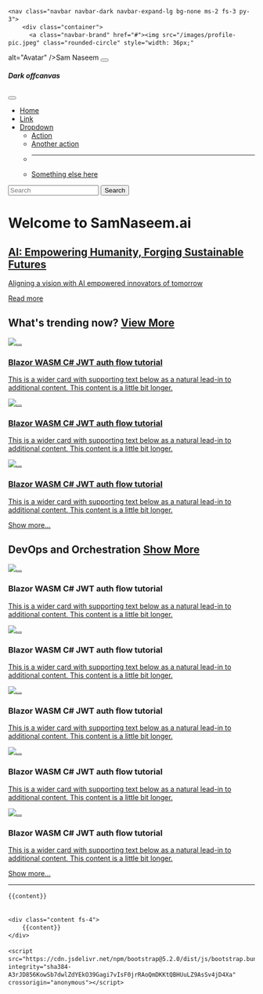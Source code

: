---
---
<!doctype html>
<html lang="en">
  <head>
    <meta charset="utf-8">
    <meta name="viewport" content="width=device-width, initial-scale=1">
    <title>{% include pageheadtitle.html %}</title>
    <link href="https://cdn.jsdelivr.net/npm/bootstrap@5.2.0/dist/css/bootstrap.min.css" rel="stylesheet" integrity="sha384-gH2yIJqKdNHPEq0n4Mqa/HGKIhSkIHeL5AyhkYV8i59U5AR6csBvApHHNl/vI1Bx" crossorigin="anonymous">
    <link href="{{site.baseurl}}/css/style.css" rel="stylesheet">
    <link rel="stylesheet" href="https://cdnjs.cloudflare.com/ajax/libs/font-awesome/4.7.0/css/font-awesome.min.css">
    <link rel="preconnect" href="https://fonts.googleapis.com">
    <link rel="preconnect" href="https://fonts.gstatic.com" crossorigin>
    <link href="https://fonts.googleapis.com/css2?family=Mansalva&display=swap" rel="stylesheet">
    <link href="https://fonts.googleapis.com/css2?family=Caveat&display=swap" rel="stylesheet">
    <link href="https://fonts.googleapis.com/css2?family=Permanent+Marker&display=swap" rel="stylesheet">
    <link href="https://fonts.googleapis.com/css2?family=Montserrat:ital,wght@0,100;0,400;0,600;0,700;0,900;1,100;1,400;1,600;1,700;1,900&display=swap" rel="stylesheet">
    <link href="https://fonts.googleapis.com/css2?family=Alegreya+Sans+SC:ital,wght@0,700;1,700&display=swap" rel="stylesheet">
    <link rel="preconnect" href="https://fonts.googleapis.com">
    <link rel="preconnect" href="https://fonts.gstatic.com" crossorigin>
    <link href="https://fonts.googleapis.com/css2?family=Fira+Sans+Condensed:ital,wght@0,100;0,200;0,300;0,400;0,500;0,600;0,700;0,800;0,900;1,100;1,200;1,300;1,400;1,500;1,600;1,700;1,800;1,900&display=swap" rel="stylesheet">
    <link href="https://fonts.googleapis.com/css2?family=Lato:ital,wght@0,100;0,300;0,400;0,700;0,900;1,100;1,300;1,400;1,700;1,900&family=Oswald:wght@300;400;700&family=Titillium+Web:wght@200;600&display=swap" rel="stylesheet">
  </head>
  <body class="bg-dark text-light">

    <nav class="navbar navbar-dark navbar-expand-lg bg-none ms-2 fs-3 py-3">
        <div class="container">
          <a class="navbar-brand" href="#"><img src="/images/profile-pic.jpeg" class="rounded-circle" style="width: 36px;"
  alt="Avatar" /><span>Sam Naseem</span></a>
          <button class="navbar-toggler border border-0" type="button" data-bs-toggle="offcanvas" data-bs-target="#offcanvasDarkNavbar" aria-controls="offcanvasDarkNavbar">
            <span class="navbar-toggler-icon"></span>
          </button>
          <div class="offcanvas offcanvas-end text-bg-dark w-75" tabindex="-1" id="offcanvasDarkNavbar" aria-labelledby="offcanvasDarkNavbarLabel">
            <div class="offcanvas-header">
              <h5 class="offcanvas-title" id="offcanvasDarkNavbarLabel">Dark offcanvas</h5>
              <button type="button" class="btn-close btn-close-white" data-bs-dismiss="offcanvas" aria-label="Close"></button>
            </div>
            <div class="offcanvas-body fs-5">
              <ul class="navbar-nav justify-content-end flex-grow-1 pe-3">
                <li class="nav-item">
                  <a class="nav-link active" aria-current="page" href="#">Home</a>
                </li>
                <li class="nav-item">
                  <a class="nav-link" href="#">Link</a>
                </li>
                <li class="nav-item dropdown">
                  <a class="nav-link dropdown-toggle" href="#" role="button" data-bs-toggle="dropdown" aria-expanded="false">
                    Dropdown
                  </a>
                  <ul class="dropdown-menu dropdown-menu-dark">
                    <li><a class="dropdown-item" href="#">Action</a></li>
                    <li><a class="dropdown-item" href="#">Another action</a></li>
                    <li>
                      <hr class="dropdown-divider">
                    </li>
                    <li><a class="dropdown-item" href="#">Something else here</a></li>
                  </ul>
                </li>
              </ul>
              <form class="d-flex" role="search">
                <input class="form-control me-2" type="search" placeholder="Search" aria-label="Search">
                <button class="btn btn-success" type="submit">Search</button>
              </form>
            </div>
          </div>
        </div>
      </nav>




      



<h1 class="mt-n3">Welcome to SamNaseem.ai</h1>


<!--url(https://images.unsplash.com/photo-1525547719571-a2d4ac8945e2?ixlib=rb-1.2.1&ixid=MnwxMjA3fDB8MHxwaG90by1wYWdlfHx8fGVufDB8fHx8&auto=format&fit=crop&w=1064&q=80)-->
<div class="container-fluid bg-image-default g-0" style="background-image:url({{page.splash}});">
    <div class="container d-flex text-light hero-3">
        <div class="container mb-3 mb-sm-5 mt-auto fs-3 hero-content-3">
            <h2 class="fs-h3 fw-h1" data-highlight="My Mission"><a class="text-light text-decoration-none" href="#">AI: Empowering Humanity, Forging Sustainable Futures</a></h1>
            <p>
                <a class="text-light text-decoration-none" href="#">
                    Aligning a vision with AI empowered innovators of tomorrow
                </a>
            </p>
            <p>
                <a class="btn btn-outline-light" href="#" role="button">Read more</a>
            </p>
        </div>    
    </div>
    <div class="container-fluid bg-overlay-gradient-bottom-dark g-0 p-5">
        <p class="m-0 p-5"></p>
    </div>
</div>



<div class="container mt-n6 fs-6 p-4">
    <div class="container text-light p-4 px-sm-5 rounded-4 bg-frost splash-follower">
        <h2 class="fs-6 text-uppercase text-white-50">What's trending now? <a class="d-none d-sm-block float-end text-light text-decoration-none fw-lighter" href="#">View More</a></h2>
        <div class="row row-cols-1 row-cols-lg-2 row-cols-xl-3">
            <div class="col my-2">
                <div class="row">
                    <div class="col col-4 d-flex">
                        <p>
                            <a href="#">
                                <img src="https://images.unsplash.com/photo-1488590528505-98d2b5aba04b?ixlib=rb-1.2.1&ixid=MnwxMjA3fDB8MHxwaG90by1wYWdlfHx8fGVufDB8fHx8&auto=format&fit=crop&w=2070&q=80" class="w-100 h-100 image-default rounded-4" alt="...">
                            </a>
                        </p>
                    </div>
                    <div class="col col-8">
                        <h3><a class="text-light" href="#">Blazor WASM C# JWT auth flow tutorial</a></h3>
                        <p>
                            <a class="text-light text-decoration-none" href="#">
                                This is a wider card with supporting text below as a natural lead-in to additional content. This content is a little bit longer.
                            </a>
                        </p>
                    </div>
                </div>                
            </div>
            <div class="col my-2">
                <div class="row">
                    <div class="col col-4 d-flex">
                        <p>
                            <a href="#">
                                <img src="https://images.unsplash.com/photo-1488590528505-98d2b5aba04b?ixlib=rb-1.2.1&ixid=MnwxMjA3fDB8MHxwaG90by1wYWdlfHx8fGVufDB8fHx8&auto=format&fit=crop&w=2070&q=80" class="w-100 h-100 image-default rounded-4" alt="...">
                            </a>
                        </p>
                    </div>
                    <div class="col col-8">
                        <h3><a class="text-light" href="#">Blazor WASM C# JWT auth flow tutorial</a></h3>
                        <p>
                            <a class="text-light text-decoration-none" href="#">
                                This is a wider card with supporting text below as a natural lead-in to additional content. This content is a little bit longer.
                            </a>
                        </p>
                    </div>
                </div>                
            </div>
            <div class="col my-2 d-none d-xl-block d-xxl-block">
                <div class="row">
                    <div class="col col-4 d-flex">
                        <p>
                            <a href="#">
                                <img src="https://images.unsplash.com/photo-1488590528505-98d2b5aba04b?ixlib=rb-1.2.1&ixid=MnwxMjA3fDB8MHxwaG90by1wYWdlfHx8fGVufDB8fHx8&auto=format&fit=crop&w=2070&q=80" class="w-100 h-100 image-default rounded-4" alt="...">
                            </a>
                        </p>
                    </div>
                    <div class="col col-8">
                        <h3><a class="text-light" href="#">Blazor WASM C# JWT auth flow tutorial</a></h3>
                        <p>
                            <a class="text-light text-decoration-none" href="#">
                                This is a wider card with supporting text below as a natural lead-in to additional content. This content is a little bit longer.
                            </a>
                        </p>
                    </div>
                </div>                
            </div>
        </div>       
        <p class="d-sm-none d-block">
            <a class="btn btn-outline-light w-100" href="#" role="button">Show more...</a>
        </p> 
    </div>
</div>


<div class="container p-4">
    <h2 class="text-uppercase text-white-50">DevOps and Orchestration <a class="d-none d-sm-inline-block float-end btn btn-outline-light btn-sm" href="#">Show More</a></h2>
    <div class="row py-2 gx-5 fs-5">
        <div class="col-md-8">
            <div class="col mt-3 mb-5">
                <p>
                    <a href="#">
                        <img src="https://images.unsplash.com/photo-1488590528505-98d2b5aba04b?ixlib=rb-1.2.1&ixid=MnwxMjA3fDB8MHxwaG90by1wYWdlfHx8fGVufDB8fHx8&auto=format&fit=crop&w=2070&q=80" class="w-100 h-100 image-default rounded-4 aspect-ratio-2-1" alt="...">
                    </a>
                </p>
                <h3>Blazor WASM C# JWT auth flow tutorial</h3>
                <p>
                    <a class="text-light text-decoration-none" href="#">
                        This is a wider card with supporting text below as a natural lead-in to additional content. This content is a little bit longer.
                    </a>
                </p>
            </div>
            <div class="col mt-3 mb-5">
                <p>
                    <a href="#">
                        <img src="https://images.unsplash.com/photo-1488590528505-98d2b5aba04b?ixlib=rb-1.2.1&ixid=MnwxMjA3fDB8MHxwaG90by1wYWdlfHx8fGVufDB8fHx8&auto=format&fit=crop&w=2070&q=80" class="w-100 h-100 image-default rounded-4 aspect-ratio-2-1" alt="...">
                    </a>
                </p>
                <h3>Blazor WASM C# JWT auth flow tutorial</h3>
                <p>
                    <a class="text-light text-decoration-none" href="#">
                        This is a wider card with supporting text below as a natural lead-in to additional content. This content is a little bit longer.
                    </a>
                </p>
            </div>
        </div>
        <div class="col-md-4">
            <div class="col mt-3 mb-5">
                <p>
                    <a href="#">
                        <img src="https://images.unsplash.com/photo-1488590528505-98d2b5aba04b?ixlib=rb-1.2.1&ixid=MnwxMjA3fDB8MHxwaG90by1wYWdlfHx8fGVufDB8fHx8&auto=format&fit=crop&w=2070&q=80" class="w-100 h-100 image-default rounded-4 aspect-ratio-2-1" alt="...">
                    </a>
                </p>
                <h3>Blazor WASM C# JWT auth flow tutorial</h3>
                <p>
                    <a class="text-light text-decoration-none" href="#">
                        This is a wider card with supporting text below as a natural lead-in to additional content. This content is a little bit longer.
                    </a>
                </p>
            </div>
            <div class="row">
                <div class="col-12 col-sm-6 col-md-12 mt-3 mb-5 fs-sm-s fs-md-r">
                    <div class="row">
                        <p class="col-5 col-xl-12">
                            <a href="#">
                                <img src="https://images.unsplash.com/photo-1488590528505-98d2b5aba04b?ixlib=rb-1.2.1&ixid=MnwxMjA3fDB8MHxwaG90by1wYWdlfHx8fGVufDB8fHx8&auto=format&fit=crop&w=2070&q=80" class="w-100 h-100 image-default rounded-4 aspect-ratio-2-1" alt="...">
                            </a>
                        </p>
                        <h3 class="col-7 col-xl-12">Blazor WASM C# JWT auth flow tutorial</h3>
                        <p class="col">
                            <a class="text-light text-decoration-none" href="#">
                                This is a wider card with supporting text below as a natural lead-in to additional content. This content is a little bit longer.
                            </a>
                        </p>
                    </div>                
                </div>
                <div class="col-12 col-sm-6 col-md-12 mt-3 mb-5 fs-sm-s fs-md-r row">
                    <p class="col-5 col-xl-12">
                        <a href="#">
                            <img src="https://images.unsplash.com/photo-1488590528505-98d2b5aba04b?ixlib=rb-1.2.1&ixid=MnwxMjA3fDB8MHxwaG90by1wYWdlfHx8fGVufDB8fHx8&auto=format&fit=crop&w=2070&q=80" class="w-100 h-100 image-default rounded-4 aspect-ratio-2-1" alt="...">
                        </a>
                    </p>
                    <h3 class="col-7 col-xl-12">Blazor WASM C# JWT auth flow tutorial</h3>
                    <p class="float-start">
                        <a class="text-light text-decoration-none" href="#">
                            This is a wider card with supporting text below as a natural lead-in to additional content. This content is a little bit longer.
                        </a>
                    </p>             
                </div>
                <!--<div class="col-12 col-sm-6 col-md-12 mt-3 mb-5 fs-sm-s fs-md-r d-flex flex-wrap align-content-start">
                    <h3 class="order-2 w-75">
                        <a class="text-light" href="#">
                            Blazor WASM C# JWT auth flow tutorial
                        </a>
                    </h3>
                    <p class="order-1 w-25">
                        <a class="text-light text-decoration-none" href="#">
                            <img src="https://images.unsplash.com/photo-1488590528505-98d2b5aba04b?ixlib=rb-1.2.1&ixid=MnwxMjA3fDB8MHxwaG90by1wYWdlfHx8fGVufDB8fHx8&auto=format&fit=crop&w=2070&q=80" class="w-100 image-default rounded-4 aspect-ratio-2-1" alt="...">
                        </a>
                    </p>             
                    <p class="order-3 w-75">
                        <a class="text-light text-decoration-none" href="#">
                            This is a wider card with supporting text below as a natural lead-in to additional content. This content is a little bit longer.
                        </a>
                    </p>             
                </div>-->
            </div>            
        </div>
    </div>
    <p class="d-sm-none d-block">
        <a class="btn btn-outline-light w-100" href="#" role="button">Show more...</a>
    </p>
    <hr class="my-5" />
</div>






    {{content}}


    <div class="content fs-4">
        {{content}}
    </div>

    <script src="https://cdn.jsdelivr.net/npm/bootstrap@5.2.0/dist/js/bootstrap.bundle.min.js" integrity="sha384-A3rJD856KowSb7dwlZdYEkO39Gagi7vIsF0jrRAoQmDKKtQBHUuLZ9AsSv4jD4Xa" crossorigin="anonymous"></script>
    
  </body>
</html>